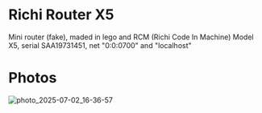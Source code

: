 # Richi Router X5
Mini router (fake), maded in lego and RCM (Richi Code In Machine)
Model X5, serial SAA19731451, net "0:0:0700" and "localhost"


# Photos
![photo_2025-07-02_16-36-57](https://github.com/user-attachments/assets/07282dae-eb50-416e-8401-b4e737b72657)

